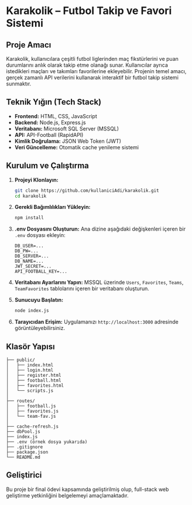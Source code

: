 # Karakolik – Futbol Takip ve Favori Sistemi

## Proje Amacı
Karakolik, kullanıcılara çeşitli futbol liglerinden maç fikstürlerini ve puan durumlarını anlık olarak takip etme olanağı sunar. Kullanıcılar ayrıca istedikleri maçları ve takımları favorilerine ekleyebilir. Projenin temel amacı, gerçek zamanlı API verilerini kullanarak interaktif bir futbol takip sistemi sunmaktır.

## Teknik Yığın (Tech Stack)
- **Frontend:** HTML, CSS, JavaScript
- **Backend:** Node.js, Express.js
- **Veritabanı:** Microsoft SQL Server (MSSQL)
- **API:** API-Football (RapidAPI)
- **Kimlik Doğrulama:** JSON Web Token (JWT)
- **Veri Güncelleme:** Otomatik cache yenileme sistemi

## Kurulum ve Çalıştırma

1. **Projeyi Klonlayın:**
   ```bash
   git clone https://github.com/kullaniciAdi/karakolik.git
   cd karakolik
   ```

2. **Gerekli Bağımlılıkları Yükleyin:**
   ```bash
   npm install
   ```

3. **.env Dosyasını Oluşturun:**
   Ana dizine aşağıdaki değişkenleri içeren bir `.env` dosyası ekleyin:
   ```
   DB_USER=...
   DB_PW=...
   DB_SERVER=...
   DB_NAME=...
   JWT_SECRET=...
   API_FOOTBALL_KEY=...
   ```

4. **Veritabanı Ayarlarını Yapın:**
   MSSQL üzerinde `Users`, `Favorites`, `Teams`, `TeamFavorites` tablolarını içeren bir veritabanı oluşturun.

5. **Sunucuyu Başlatın:**
   ```bash
   node index.js
   ```

6. **Tarayıcıdan Erişim:**
   Uygulamanızı `http://localhost:3000` adresinde görüntüleyebilirsiniz.

## Klasör Yapısı
```
├── public/
│   ├── index.html
│   ├── login.html
│   ├── register.html
│   ├── football.html
│   ├── favorites.html
│   └── scripts.js
│
├── routes/
│   ├── football.js
│   ├── favorites.js
│   └── team-fav.js
│
├── cache-refresh.js
├── dbPool.js
├── index.js
├── .env (örnek dosya yukarıda)
├── .gitignore
├── package.json
└── README.md
```

## Geliştirici
Bu proje bir final ödevi kapsamında geliştirilmiş olup, full-stack web geliştirme yetkinliğini belgelemeyi amaçlamaktadır.
